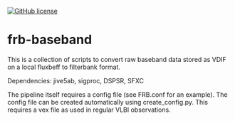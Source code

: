[![GitHub license](https://img.shields.io/github/license/pharaofranz/frb-baseband)](https://github.com/pharaofranz/frb-baseband/blob/master/LICENSE)

# frb-baseband

This is a collection of scripts to convert raw baseband data stored as VDIF on a local fluxbeff to filterbank
format.

Dependencies: jive5ab, sigproc, DSPSR, SFXC

The pipeline itself requires a config file (see FRB.conf for an example). The config file can be created
automatically using create_config.py. This requires a vex file as used in regular VLBI observations.